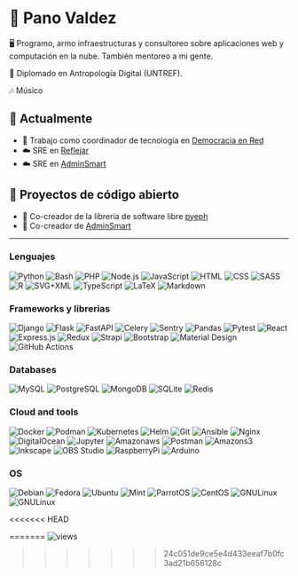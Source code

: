 🦊 Pano Valdez
===

🖥️ Programo, armo infraestructuras y consultoreo sobre aplicaciones web y computación en la nube. También mentoreo a mi gente.

📖 Diplomado en Antropología Digital (UNTREF).

🎶 Músico

## 📌 Actualmente

- 🚀 Trabajo como coordinador de tecnología en [Democracia en Red](https://democraciaenred.org/)
- ☁️ SRE en [Reflejar](https://reflej.ar/)
- ☁️ SRE en [AdminSmart](https://admin-smart.com/)

## 📖 Proyectos de código abierto

- 🧮 Co-creador de la librería de software libre [pyeph](https://github.com/institutohumai/pyeph)
- 🧾 Co-creador de [AdminSmart](https://github.com/adminSmartLab/) 


<!-- [![mpvaldez's GitHub stats](https://github-readme-stats.vercel.app/api?username=mpvaldez&theme=tokyonight&count_private=true)](https://github.com/mpvaldez)

[![Top Langs](https://github-readme-stats.vercel.app/api/top-langs/?username=mpvaldez&layout=compact&theme=tokyonight)](https://github.com/anuraghazra/github-readme-stats) -->


---
### Lenguajes

<p>
    <img alt="Python" src="https://img.shields.io/badge/Python-3776AB.svg?lo, un sistema de gestión administrativa y contable y gestión de smart cities.
- Co-creador dego=python&logoColor=white">
    <img alt="Bash" src="https://img.shields.io/badge/Bash-4EAA25.svg?logo=gnu-bash&logoColor=white">
    <img alt="PHP" src="https://img.shields.io/badge/PHP-777BB4.svg?logo=php&logoColor=white">
    <img alt="Node.js" src="https://img.shields.io/badge/Node.js-339933.svg?logo=node.js&logoColor=white">
    <img alt="JavaScript" src="https://img.shields.io/badge/JavaScript-F7DF1E.svg?logo=javascript&logoColor=black">
    <img alt="HTML" src="https://img.shields.io/badge/HTML-E34F26.svg?logo=html5&logoColor=white">
    <img alt="CSS" src="https://img.shields.io/badge/CSS-1572B6.svg?logo=css3&logoColor=white">
    <img alt="SASS" src="https://img.shields.io/badge/Sass-CC6699.svg?logo=SASS&logoColor=white">
    <img alt="R" src="https://img.shields.io/badge/R-276DC3.svg?logo=r&logoColor=white">
    <img alt="SVG+XML" src="https://img.shields.io/badge/SVG%2BXML-e0982c.svg?logo=svg&logoColor=white">
    <img alt="TypeScript" src="https://img.shields.io/badge/TypeScript-007ACC.svg?logo=typescript&logoColor=white">
    <img alt="LaTeX" src="https://img.shields.io/badge/LaTeX-008080.svg?logo=LaTeX&logoColor=white">
    <img alt="Markdown" src="https://img.shields.io/badge/Markdown-000000.svg?logo=markdown&logoColor=white">
    
</p>

### Frameworks y librerias

<p>
    <img alt="Django" src="https://img.shields.io/badge/Django-092E20?logo=django&logoColor=green">
    <img alt="Flask" src="https://img.shields.io/badge/Flask-000000?logo=flask&logoColor=white">
    <img alt="FastAPI" src="https://img.shields.io/badge/FastAPI-009688?logo=fastapi&logoColor=white">
    <img alt="Celery" src="https://img.shields.io/badge/Celery-37814A?logo=celery&logoColor=white">
    <img alt="Sentry" src="https://img.shields.io/badge/Sentry-362D59?logo=sentry&logoColor=white">
    <img alt="Pandas" src="https://img.shields.io/badge/Pandas-150458.svg?logo=pandas&logoColor=white">
    <img alt="Pytest" src="https://img.shields.io/badge/Pytest-0A9EDC.svg?logo=pytest&logoColor=white">
    <img alt="React" src="https://img.shields.io/badge/React-20232a.svg?logo=react&logoColor=%2361DAFB">
    <img alt="Express.js" src="https://img.shields.io/badge/Express.js-000000.svg?logo=express&logoColor=white">
    <img alt="Redux" src="https://img.shields.io/badge/Redux-764ABC.svg?logo=redux&logoColor=white">
    <img alt="Strapi" src="https://img.shields.io/badge/Strapi-2F2E8B.svg?logo=strapi&logoColor=white">
    <img alt="Bootstrap" src="https://img.shields.io/badge/Bootstrap-7952B3.svg?logo=bootstrap&logoColor=white">
    <img alt="Material Design" src="https://img.shields.io/badge/Material%20Design-757575.svg?logo=material-design&logoColor=white">
    <img alt="GitHub Actions" src="https://img.shields.io/badge/GitHub%20Actions-2088FF.svg?logo=github%20actions&logoColor=white">
</p>

### Databases

<p>
    <img alt="MySQL" src="https://img.shields.io/badge/MySQL-4479A1.svg?logo=mysql&logoColor=white">
    <img alt="PostgreSQL" src ="https://img.shields.io/badge/PostgreSQL-4169E1.svg?logo=postgresql&logoColor=white">
    <img alt="MongoDB" src ="https://img.shields.io/badge/MongoDB-47A248.svg?logo=mongodb&logoColor=white">
    <img alt="SQLite" src ="https://img.shields.io/badge/SQLite-003B57.svg?logo=sqlite&logoColor=white">
    <img alt="Redis" src ="https://img.shields.io/badge/Redis-DC382D.svg?logo=redis&logoColor=white">
</p>


### Cloud and tools

<p>
    <img alt="Docker" src="https://img.shields.io/badge/Docker-2496ED?logo=docker&logoColor=white">
    <img alt="Podman" src="https://img.shields.io/badge/Podman-892CA0?logo=podman&logoColor=white">
    <img alt="Kubernetes" src="https://img.shields.io/badge/Kubernetes-326CE5?logo=kubernetes&logoColor=white">
    <img alt="Helm" src="https://img.shields.io/badge/Helm-0F1689?logo=helm&logoColor=white">
    <img alt="Git" src="https://img.shields.io/badge/Git-F05032.svg?logo=git&logoColor=white">
    <img alt="Ansible" src="https://img.shields.io/badge/Ansible-EE0000.svg?logo=ansible&logoColor=white">    
    <img alt="Nginx" src="https://img.shields.io/badge/Nginx-009639?logo=nginx&logoColor=white">
    <img alt="DigitalOcean" src="https://img.shields.io/badge/DigitalOcean-0080FF.svg?logo=digitalocean&logoColor=white">    
    <img alt="Jupyter" src="https://img.shields.io/badge/Jupyter-F37626.svg?logo=Jupyter&logoColor=white">
    <img alt="Amazonaws" src="https://img.shields.io/badge/AmazonAWS-232F3E.svg?logo=amazonaws&logoColor=white">        
    <img alt="Postman" src="https://img.shields.io/badge/Postman-FF6C37?logo=postman&logoColor=white">
    <img alt="Amazons3" src="https://img.shields.io/badge/AmazonS3-569A31.svg?logo=amazons3&logoColor=white">         
    <img alt="Inkscape" src="https://img.shields.io/badge/Inkscape-000000?logo=Inkscape&logoColor=white">
    <img alt="OBS Studio" src="https://img.shields.io/badge/-OBS%20Studio-302E31?logo=obs-studio&logoColor=white">
    <img alt="RaspberryPi" src="https://img.shields.io/badge/RaspberryPi-A22846.svg?logo=raspberryPi&logoColor=white">
    <img alt="Arduino" src="https://img.shields.io/badge/-Arduino-00979D?logo=Arduino&logoColor=white">

</p>


### OS


<p>
    <img alt="Debian" src="https://img.shields.io/badge/Debian-red?logo=debian&logoColor=white">
    <img alt="Fedora" src="https://img.shields.io/badge/Fedora-blue?logo=fedora&logoColor=white">
    <img alt="Ubuntu" src="https://img.shields.io/badge/Ubuntu-orange?logo=ubuntu&logoColor=white">
    <img alt="Mint" src="https://img.shields.io/badge/Mint-green?logo=linuxmint&logoColor=white">
    <img alt="ParrotOS" src="https://img.shields.io/badge/ParrotOS-54deff?logo=linux&logoColor=black">    
    <img alt="CentOS" src="https://img.shields.io/badge/CentOS-violet?logo=centos&logoColor=white">
    <img alt="GNULinux" src="https://img.shields.io/badge/GNULinux-white?logo=gnu&logoColor=black">       
    <img alt="GNULinux" src="https://img.shields.io/badge/Windows-blue?logo=windows&logoColor=white">       

</p>

<<<<<<< HEAD
<!-- ![views](https://komarev.com/ghpvc/?username=mpvaldez&style=flat-square&label=VIEWS) -->
=======
![views](https://komarev.com/ghpvc/?username=mpvaldez&style=flat-square&label=VIEWS)
>>>>>>> 24c051de9ce5e4d433eeaf7b0fc3ad21b656128c
